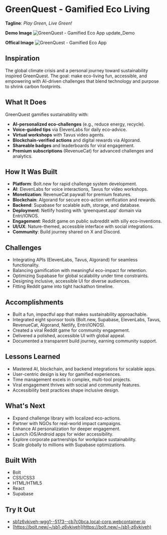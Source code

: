 # GreenQuest - Gamified Eco Living

**Tagline**: *Play Green, Live Green!*

**Demo Image**
![GreenQuest - Gamified Eco App update_Demo](https://github.com/user-attachments/assets/9149bea4-5b9b-4971-9bf9-aca2c13dfc23)

**Offical Image**
![GreenQuest - Gamified Eco App](https://github.com/user-attachments/assets/37c9c59d-bf27-4cb6-a9fd-9c491a68cd85)


## Inspiration
The global climate crisis and a personal journey toward sustainability inspired GreenQuest. The goal: make eco-living fun, accessible, and empowering with AI-driven challenges that blend technology and purpose to shrink carbon footprints.

## What It Does
GreenQuest gamifies sustainability with:
- **AI-personalized eco-challenges** (e.g., reduce energy, recycle).
- **Voice-guided tips** via ElevenLabs for daily eco-advice.
- **Virtual workshops** with Tavus video agents.
- **Blockchain-verified actions** and digital rewards via Algorand.
- **Shareable badges** and leaderboards for viral engagement.
- **Premium subscriptions** (RevenueCat) for advanced challenges and analytics.

## How It Was Built
- **Platform**: Bolt.new for rapid challenge system development.
- **AI**: ElevenLabs for voice interactions, Tavus for video workshops.
- **Monetization**: RevenueCat paywall for premium features.
- **Blockchain**: Algorand for secure eco-action verification and rewards.
- **Backend**: Supabase for scalable auth, storage, and database.
- **Deployment**: Netlify hosting with 'greenquest.app' domain via Entri/IONOS.
- **Engagement**: Reddit game on public subreddit with silly eco-inventions.
- **UI/UX**: Nature-themed, accessible interface with social integrations.
- **Community**: Build journey shared on X and Discord.

## Challenges
- Integrating APIs (ElevenLabs, Tavus, Algorand) for seamless functionality.
- Balancing gamification with meaningful eco-impact for retention.
- Optimizing Supabase for global scalability under time constraints.
- Designing inclusive, accessible UI for diverse audiences.
- Fitting Reddit game into tight hackathon timeline.

## Accomplishments
- Built a fun, impactful app that makes sustainability approachable.
- Integrated eight sponsor tools (Bolt.new, Supabase, ElevenLabs, Tavus, RevenueCat, Algorand, Netlify, Entri/IONOS).
- Created a viral Reddit game for community engagement.
- Delivered a polished, accessible UI with global appeal.
- Documented a transparent build journey, earning community support.

## Lessons Learned
- Mastered AI, blockchain, and backend integrations for scalable apps.
- User-centric design is key for gamified experiences.
- Time management excels in complex, multi-tool projects.
- Viral engagement thrives with social and community features.
- Accessibility best practices shape inclusive design.

## What's Next
- Expand challenge library with localized eco-actions.
- Partner with NGOs for real-world impact campaigns.
- Enhance AI personalization for deeper engagement.
- Launch iOS/Android apps for wider accessibility.
- Explore corporate partnerships for workplace sustainability.
- Scale globally to millions with Supabase optimizations.

## Built With
- Bolt
- CSS/CSS3
- HTML/HTML5
- React
- Supabase

## Try It Out
- [sb1z6vkiveh-wgg1--5173--cb7c0bca.local-corp.webcontainer.io](sb1z6vkiveh-wgg1--5173--cb7c0bca.local-corp.webcontainer.io)
- [https://bolt.new/~/sb1-z6vkiveh](https://bolt.new/~/sb1-z6vkiveh)
